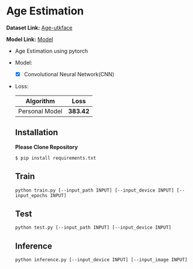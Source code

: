 # Age Estimation


  **Dataset Link:** [Age-utkface](https://www.kaggle.com/jangedoo/utkface-new)
  
  **Model Link:** [Model](https://drive.google.com/file/d/1joypkcaMGNRUwpjsmqHW5IlZdq5aBq4e/view?usp=sharing)

  - Age Estimation using pytorch

  - Model:

    - [x]  Convolutional Neural Network(CNN)


  - Loss:

    Algorithm | Loss |
    ------------- | ------------- |
    Personal Model | **383.42** |
    

      ## Installation
      
       **Please Clone Repository**
       
      ```
      $ pip install requirements.txt
      ```
      

     ## Train
           
      ```
      python train.py [--input_path INPUT] [--input_device INPUT] [--input_epochs INPUT]
      ```                             

    ## Test
           
      ```
      python test.py [--input_path INPUT] [--input_device INPUT]
      ```  
      
    ## Inference
           
      ```
      python inference.py [--input_device INPUT] [--input_image INPUT]
      ```  
